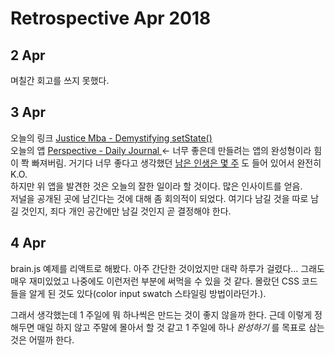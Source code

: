 # Retrospective Apr 2018

## 2 Apr

며칠간 회고를 쓰지 못했다.

## 3 Apr

오늘의 링크 [Justice Mba - Demystifying setState()](https://www.youtube.com/watch?v=f4iiyy28VL4)  
오늘의 앱 [Perspective - Daily Journal ](https://itunes.apple.com/us/app/perspective-daily-journal/id1186753097?mt=8) &larr; 너무 좋은데 만들려는 앱의 완성형이라 힘이 쫙 빠져버림. 거기다 너무 좋다고 생각했던 [남은 인생은 몇 주](https://waitbutwhy.com/2014/05/life-weeks.html) 도 들어 있어서 완전히 K.O.  
하지만 위 앱을 발견한 것은 오늘의 잘한 일이라 할 것이다. 많은 인사이트를 얻음.  
저널을 공개된 곳에 남긴다는 것에 대해 좀 회의적이 되었다. 여기다 남길 것을 따로 남길 것인지, 죄다 개인 공간에만 남길 것인지 곧 결정해야 한다.

## 4 Apr

brain.js 예제를 리액트로 해봤다. 아주 간단한 것이었지만 대략 하루가 걸렸다... 그래도 매우 재미있었고 나중에도 이런저런 부분에 써먹을 수 있을 것 같다. 몰랐던 CSS 코드들을 알게 된 것도 있다(color input swatch 스타일링 방법이라던가.).

그래서 생각했는데 1 주일에 뭐 하나씩은 만드는 것이 좋지 않을까 한다. 근데 이렇게 정해두면 매일 하지 않고 주말에 몰아서 할 것 같고 1 주일에 하나 _완성하기_ 를 목표로 삼는 것은 어떨까 한다.
